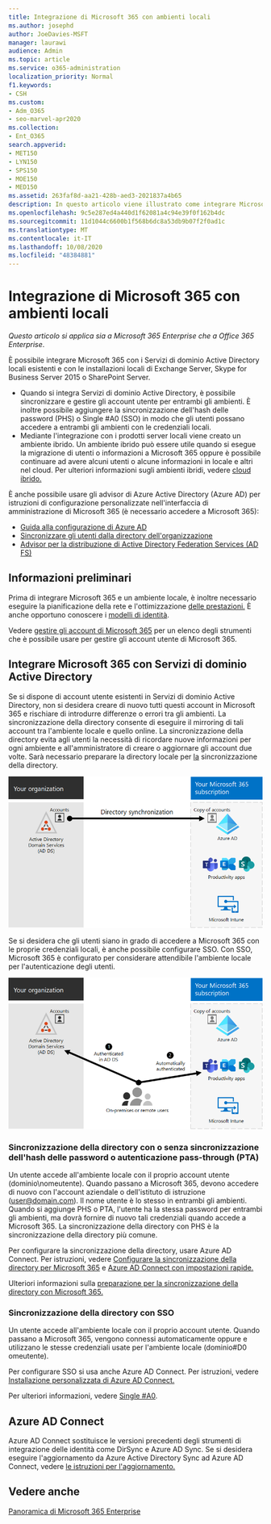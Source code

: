 ```yaml
---
title: Integrazione di Microsoft 365 con ambienti locali
ms.author: josephd
author: JoeDavies-MSFT
manager: laurawi
audience: Admin
ms.topic: article
ms.service: o365-administration
localization_priority: Normal
f1.keywords:
- CSH
ms.custom:
- Adm_O365
- seo-marvel-apr2020
ms.collection:
- Ent_O365
search.appverid:
- MET150
- LYN150
- SPS150
- MOE150
- MED150
ms.assetid: 263faf8d-aa21-428b-aed3-2021837a4b65
description: In questo articolo viene illustrato come integrare Microsoft 365 con i servizi directory e gli ambienti locali esistenti.
ms.openlocfilehash: 9c5e287ed4a440d1f62081a4c94e39f0f162b4dc
ms.sourcegitcommit: 11d1044c6600b1f568b6dc8a53db9b07f2f0ad1c
ms.translationtype: MT
ms.contentlocale: it-IT
ms.lasthandoff: 10/08/2020
ms.locfileid: "48384881"
---
```

# <a name="microsoft-365-integration-with-on-premises-environments"></a>Integrazione di Microsoft 365 con ambienti locali

*Questo articolo si applica sia a Microsoft 365 Enterprise che a Office 365 Enterprise*.

È possibile integrare Microsoft 365 con i Servizi di dominio Active Directory locali esistenti e con le installazioni locali di Exchange Server, Skype for Business Server 2015 o SharePoint Server.
  
 - Quando si integra Servizi di dominio Active Directory, è possibile sincronizzare e gestire gli account utente per entrambi gli ambienti. È inoltre possibile aggiungere la sincronizzazione dell'hash delle password (PHS) o Single #A0 (SSO) in modo che gli utenti possano accedere a entrambi gli ambienti con le credenziali locali.
 - Mediante l'integrazione con i prodotti server locali viene creato un ambiente ibrido. Un ambiente ibrido può essere utile quando si esegue la migrazione di utenti o informazioni a Microsoft 365 oppure è possibile continuare ad avere alcuni utenti o alcune informazioni in locale e altri nel cloud. Per ulteriori informazioni sugli ambienti ibridi, vedere [cloud ibrido.](../solutions/cloud-architecture-models.md#hybrid)

È anche possibile usare gli advisor di Azure Active Directory (Azure AD) per istruzioni di configurazione personalizzate nell'interfaccia di amministrazione di Microsoft 365 (è necessario accedere a Microsoft 365):

- [Guida alla configurazione di Azure AD](https://aka.ms/aadpguidance)
- [Sincronizzare gli utenti dalla directory dell'organizzazione](https://aka.ms/aadconnectpwsync)
- [Advisor per la distribuzione di Active Directory Federation Services (AD FS)](https://aka.ms/adfsguidance)
   
## <a name="before-you-begin"></a>Informazioni preliminari

Prima di integrare Microsoft 365 e un ambiente locale, è inoltre necessario eseguire la pianificazione della rete e l'ottimizzazione [delle prestazioni.](network-planning-and-performance.md) È anche opportuno conoscere i [modelli di identità](about-microsoft-365-identity.md). 

Vedere [gestire gli account di Microsoft 365](manage-microsoft-365-accounts.md) per un elenco degli strumenti che è possibile usare per gestire gli account utente di Microsoft 365. 
  
## <a name="integrate-microsoft-365-with-ad-ds"></a>Integrare Microsoft 365 con Servizi di dominio Active Directory

Se si dispone di account utente esistenti in Servizi di dominio Active Directory, non si desidera creare di nuovo tutti questi account in Microsoft 365 e rischiare di introdurre differenze o errori tra gli ambienti. La sincronizzazione della directory consente di eseguire il mirroring di tali account tra l'ambiente locale e quello online. La sincronizzazione della directory evita agli utenti la necessità di ricordare nuove informazioni per ogni ambiente e all'amministratore di creare o aggiornare gli account due volte. Sarà necessario preparare la directory locale per [la](prepare-for-directory-synchronization.md) sincronizzazione della directory.
  
![Usare la sincronizzazione della directory per mantenere sincronizzate le informazioni degli account locali e di quelli online](../media/microsoft-365-integration/directory-synchronization.png)
  
Se si desidera che gli utenti siano in grado di accedere a Microsoft 365 con le proprie credenziali locali, è anche possibile configurare SSO. Con SSO, Microsoft 365 è configurato per considerare attendibile l'ambiente locale per l'autenticazione degli utenti.
  
![Con Single Sign-On, lo stesso account è disponibile sia nell'ambiente locale che nell'ambiente online](../media/microsoft-365-integration/single-sign-on.png)

### <a name="directory-synchronization-with-or-without-password-hash-synchronization-or-pass-through-authentication-pta"></a>Sincronizzazione della directory con o senza sincronizzazione dell'hash delle password o autenticazione pass-through (PTA)

Un utente accede all'ambiente locale con il proprio account utente (dominio\nomeutente). Quando passano a Microsoft 365, devono accedere di nuovo con l'account aziendale o dell'istituto di istruzione (user@domain.com). Il nome utente è lo stesso in entrambi gli ambienti. Quando si aggiunge PHS o PTA, l'utente ha la stessa password per entrambi gli ambienti, ma dovrà fornire di nuovo tali credenziali quando accede a Microsoft 365. La sincronizzazione della directory con PHS è la sincronizzazione della directory più comune.

Per configurare la sincronizzazione della directory, usare Azure AD Connect. Per istruzioni, vedere [Configurare la sincronizzazione della directory per Microsoft 365](set-up-directory-synchronization.md) e [Azure AD Connect con impostazioni rapide.](https://go.microsoft.com/fwlink/p/?LinkId=698537)

Ulteriori informazioni sulla [preparazione per la sincronizzazione della directory con Microsoft 365.](prepare-for-directory-synchronization.md)

### <a name="directory-synchronization-with-sso"></a>Sincronizzazione della directory con SSO

Un utente accede all'ambiente locale con il proprio account utente. Quando passano a Microsoft 365, vengono connessi automaticamente oppure e utilizzano le stesse credenziali usate per l'ambiente locale (dominio#D0 omeutente).

Per configurare SSO si usa anche Azure AD Connect. Per istruzioni, vedere [Installazione personalizzata di Azure AD Connect.](https://go.microsoft.com/fwlink/p/?LinkID=698430)

Per ulteriori informazioni, vedere [Single #A0](https://go.microsoft.com/fwlink/p/?LinkId=698604).

## <a name="azure-ad-connect"></a>Azure AD Connect

Azure AD Connect sostituisce le versioni precedenti degli strumenti di integrazione delle identità come DirSync e Azure AD Sync. Se si desidera eseguire l'aggiornamento da Azure Active Directory Sync ad Azure AD Connect, vedere [le istruzioni per l'aggiornamento.](https://go.microsoft.com/fwlink/p/?LinkId=733240) 

## <a name="see-also"></a>Vedere anche

[Panoramica di Microsoft 365 Enterprise](microsoft-365-overview.md)
